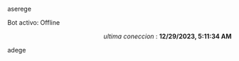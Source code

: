 aserege

<p>Bot activo: Offline</p>
<p align="right"><i>ultima coneccion</i> : <b>12/29/2023, 5:11:34 AM</b></p>

 adege
